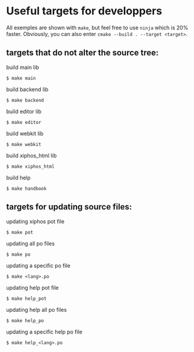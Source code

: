 Useful targets for developpers
==============================
All exemples are shown with `make`, but feel free to use `ninja` which is 20% faster. Obviously, you can also enter `cmake --build . --target <target>`.

targets that do not alter the source tree:
------------------------------------------
build main lib

    $ make main

build backend lib

    $ make backend

build editor lib

    $ make editor

build webkit lib

    $ make webkit

build xiphos_html lib

    $ make xiphos_html

build help

    $ make handbook


targets for updating source files:
----------------------------------
updating xiphos pot file

    $ make pot

updating all po files

    $ make po

updating a specific po file

    $ make <lang>.po

updating help pot file

    $ make help_pot

updating help all po files

    $ make help_po

updating a specific help po file

    $ make help_<lang>.po
